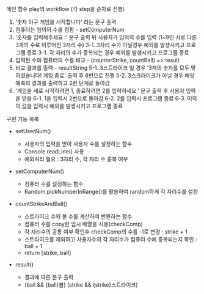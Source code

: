 메인 함수 play의 workflow (각 step을 순차로 진행)
1. '숫자 야구 게임을 시작합니다' 라는 문구 출력
2. 컴퓨터는 임의의 수를 정함 - setComputerNum
3. '숫자를 입력해주세요 :' 문구 출력 뒤 사용자가 임의의 수를 입력 (1~9인 서로 다른 3개의 수로 이루어진 3자리 수)
    3-1. 3자리 수가 아닐경우 예외를 발생시키고 프로그램 종료
    3-1. 각 자리의 수가 중복되는 경우 예외를 발생시키고 프로그램 종료
4. 입력된 수와 컴퓨터의 수를 비교 - (counterStrike, countBall) => result
5. 비교 결과를 출력 - resultString
    5-1. 3스트라이크 일 경우 '3개의 숫자를 모두 맞히셨습니다! 게임 종료' 출력 후 6번으로 진행
    5-2. 3스크라이크가 아닐 경우 해당 예측의 결과를 출력하고 2번 단계로 돌아감
6. '게임을 새로 시작하려면 1, 종료하려면 2를 입력하세요.' 문구 출력 후 사용자 입력을 받음
    6-1. 1을 입력시 2번으로 돌아감
    6-2. 2를 입력시 프로그램 종료
    6-3. 이외의 값을 입력시 예외를 발생시키고 프로그램 종료

구현 기능 목록
- setUserNum()
    - 사용자의 입력을 받아 사용자 수를 설정하는 함수
    - Console.readLine() 사용
    - 예외처리 필요 : 3자리 수, 각 자리 수 중복 여부

- setComputerNum()
    - 컴퓨터 수를 설정하는 함수
    - Random.pickNumberInRange()를 활용하여 random하게 각 자리수를 설정

- countStrikeAndBall()
    - 스트라이크 수와 볼 수를 계산하여 반환하는 함수
    - 컴퓨터 수를 copy한 임시 배열을 사용(checkComp)
    - 각 자리수의 공통 여부 확인후 checkComp의 수를 -1로 변경 : strike + 1
    - 스트라이크를 제외하고 사용자수의 각 자리수가 컴퓨터 수에 중복되는지 확인 : ball + 1
    - return [strike, ball]

- result()
    - 결과에 따른 문구 출력
    - (ball && {ball}볼) (strike && {strike}스트라이크)
